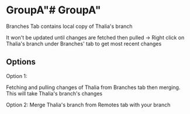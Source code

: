 # GroupA"# GroupA" 
Branches Tab contains local copy of Thalia's branch 

It won't be updated until changes are fetched then pulled -> Right click on Thalia's branch under Branches' tab to get most recent changes

## Options

Option 1:

Fetching and pulling changes of Thalia from Branches tab then merging. This will take Thalia's branch's changes

Option 2:
Merge Thalia's branch from Remotes tab with your branch